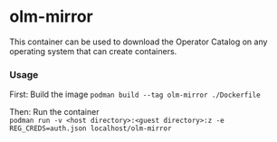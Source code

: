 # olm-mirror
This container can be used to download the Operator Catalog on any operating system that can create containers.

### Usage
First: Build the image 
`podman build --tag olm-mirror ./Dockerfile`

Then: Run the container  
`podman run
 -v <host directory>:<guest directory>:z
 -e REG_CREDS=auth.json
 localhost/olm-mirror`
 
 
